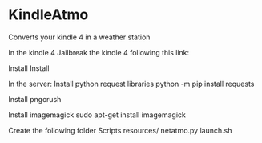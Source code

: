 # KindleAtmo
Converts your kindle 4 in a weather station

In the kindle 4
Jailbreak the kindle 4 following this link:

Install 
Install

In the server:
Install python request libraries
python -m pip install requests

Install pngcrush

Install imagemagick
sudo apt-get install imagemagick

Create the following folder
Scripts
  resources/
  netatmo.py
  launch.sh
